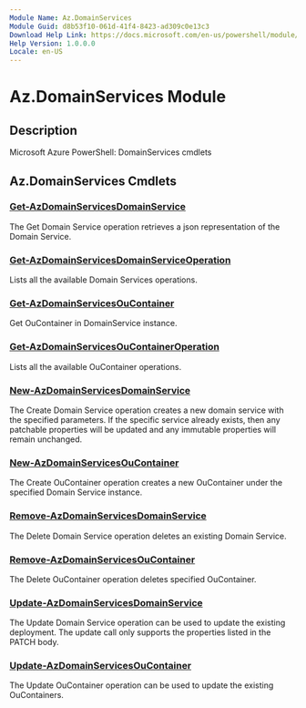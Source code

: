 ```yaml
---
Module Name: Az.DomainServices
Module Guid: d8b53f10-061d-41f4-8423-ad309c0e13c3
Download Help Link: https://docs.microsoft.com/en-us/powershell/module/az.domainservices
Help Version: 1.0.0.0
Locale: en-US
---
```


# Az.DomainServices Module
## Description
Microsoft Azure PowerShell: DomainServices cmdlets

## Az.DomainServices Cmdlets
### [Get-AzDomainServicesDomainService](Get-AzDomainServicesDomainService.md)
The Get Domain Service operation retrieves a json representation of the Domain Service.

### [Get-AzDomainServicesDomainServiceOperation](Get-AzDomainServicesDomainServiceOperation.md)
Lists all the available Domain Services operations.

### [Get-AzDomainServicesOuContainer](Get-AzDomainServicesOuContainer.md)
Get OuContainer in DomainService instance.

### [Get-AzDomainServicesOuContainerOperation](Get-AzDomainServicesOuContainerOperation.md)
Lists all the available OuContainer operations.

### [New-AzDomainServicesDomainService](New-AzDomainServicesDomainService.md)
The Create Domain Service operation creates a new domain service with the specified parameters.
If the specific service already exists, then any patchable properties will be updated and any immutable properties will remain unchanged.

### [New-AzDomainServicesOuContainer](New-AzDomainServicesOuContainer.md)
The Create OuContainer operation creates a new OuContainer under the specified Domain Service instance.

### [Remove-AzDomainServicesDomainService](Remove-AzDomainServicesDomainService.md)
The Delete Domain Service operation deletes an existing Domain Service.

### [Remove-AzDomainServicesOuContainer](Remove-AzDomainServicesOuContainer.md)
The Delete OuContainer operation deletes specified OuContainer.

### [Update-AzDomainServicesDomainService](Update-AzDomainServicesDomainService.md)
The Update Domain Service operation can be used to update the existing deployment.
The update call only supports the properties listed in the PATCH body.

### [Update-AzDomainServicesOuContainer](Update-AzDomainServicesOuContainer.md)
The Update OuContainer operation can be used to update the existing OuContainers.

